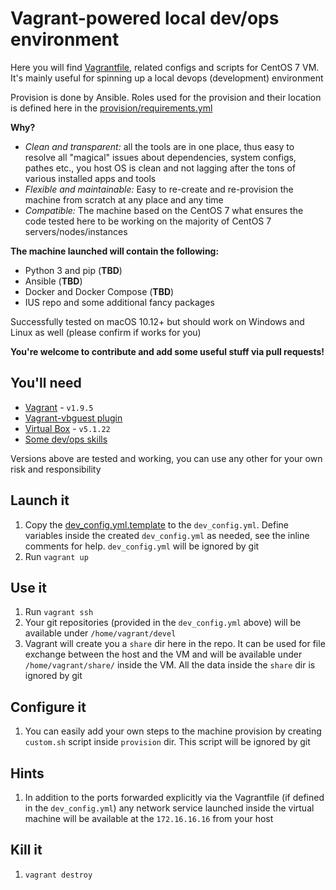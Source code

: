 Vagrant-powered local dev/ops environment
=========================================

Here you will find [Vagrantfile](./Vagrantfile), related configs and scripts for CentOS 7 VM. It's mainly useful for spinning up a local devops (development) environment

Provision is done by Ansible. Roles used for the provision and their location is defined here in the [provision/requirements.yml](./provision/requirements.yml)

**Why?**

- *Clean and transparent:* all the tools are in one place, thus easy to resolve all "magical" issues about dependencies, system configs, pathes etc., you host OS is clean and not lagging after the tons of various installed apps and tools
- *Flexible and maintainable:* Easy to re-create and re-provision the machine from scratch at any place and any time
- *Compatible:* The machine based on the CentOS 7 what ensures the code tested here to be working on the majority of CentOS 7 servers/nodes/instances

**The machine launched will contain the following:**

- Python 3 and pip (**TBD**)
- Ansible (**TBD**)
- Docker and Docker Compose (**TBD**)
- IUS repo and some additional fancy packages

Successfully tested on macOS 10.12+ but should work on Windows and Linux as well (please confirm if works for you)

**You're welcome to contribute and add some useful stuff via pull requests!**

## You'll need

- [Vagrant](https://www.vagrantup.com/downloads.html) - `v1.9.5`
- [Vagrant-vbguest plugin](https://github.com/dotless-de/vagrant-vbguest#installation)
- [Virtual Box](https://www.virtualbox.org/wiki/Downloads) - `v5.1.22`
- [Some dev/ops skills](http://bfy.tw/Fy6H)

Versions above are tested and working, you can use any other for your own risk and responsibility

## Launch it

1. Copy the [dev_config.yml.template](./dev_config.yml.template) to the `dev_config.yml`. Define variables inside the created `dev_config.yml` as needed, see the inline comments for help. `dev_config.yml` will be ignored by git
1. Run `vagrant up`

## Use it

1. Run `vagrant ssh`
2. Your git repositories (provided in the `dev_config.yml` above) will be available under `/home/vagrant/devel`
3. Vagrant will create you a `share` dir here in the repo. It can be used for file exchange between the host and the VM and will be available under `/home/vagrant/share/` inside the VM. All the data inside the `share` dir is ignored by git

## Configure it

1. You can easily add your own steps to the machine provision by creating `custom.sh` script inside `provision` dir. This script will be ignored by git

## Hints

1. In addition to the ports forwarded explicitly via the Vagrantfile (if defined in the `dev_config.yml`) any network service launched inside the virtual machine will be available at the `172.16.16.16` from your host

## Kill it

1. `vagrant destroy`
